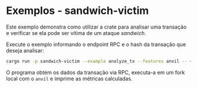 # Exemplos - sandwich-victim

Este exemplo demonstra como utilizar a crate para analisar uma transação e verificar se ela pode ser vítima de um ataque *sandwich*.

Execute o exemplo informando o endpoint RPC e o hash da transação que deseja analisar:

```bash
cargo run -p sandwich-victim --example analyze_tx --features anvil -- <RPC_ENDPOINT> <TX_HASH>
```

O programa obtém os dados da transação via RPC, executa-a em um fork local com o `anvil` e imprime as métricas calculadas.
